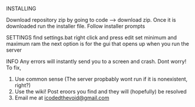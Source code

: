 INSTALLING

Download repository zip by going to code --> download zip.
Once it is downloaded run the installer file.
Follow installer prompts

SETTINGS
find settings.bat
right click and press edit
set minimum and maximum ram
the next option is for the gui that opens up when you run the server

INFO
Any errors will instantly send you to a screen and crash. Dont worry!
To fix,
1. Use common sense (The server propbably wont run if it is nonexistent, right?)
2. Use the wiki! Post eroors you find and they will (hopefully) be resolved
3. Email me at icodedthevoid@gmail.com

